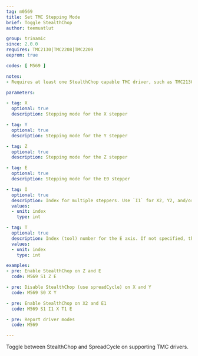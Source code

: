 ```yaml
---
tag: m0569
title: Set TMC Stepping Mode
brief: Toggle StealthChop
author: teemuatlut

group: trinamic
since: 2.0.0
requires: TMC2130|TMC2208|TMC2209
eeprom: true

codes: [ M569 ]

notes:
- Requires at least one StealthChop capable TMC driver, such as TMC2130, TMC2208, or TMC2209.

parameters:

- tag: X
  optional: true
  description: Stepping mode for the X stepper

- tag: Y
  optional: true
  description: Stepping mode for the Y stepper

- tag: Z
  optional: true
  description: Stepping mode for the Z stepper

- tag: E
  optional: true
  description: Stepping mode for the E0 stepper

- tag: I
  optional: true
  description: Index for multiple steppers. Use `I1` for X2, Y2, and/or Z2, and `I2` for Z3.
  values:
  - unit: index
    type: int

- tag: T
  optional: true
  description: Index (tool) number for the E axis. If not specified, the E0 extruder.
  values:
  - unit: index
    type: int

examples:
- pre: Enable StealthChop on Z and E
  code: M569 S1 Z E

- pre: Disable StealthChop (use spreadCycle) on X and Y
  code: M569 S0 X Y

- pre: Enable StealthChop on X2 and E1
  code: M569 S1 I1 X T1 E

- pre: Report driver modes
  code: M569

---
```


Toggle between StealthChop and SpreadCycle on supporting TMC drivers.
